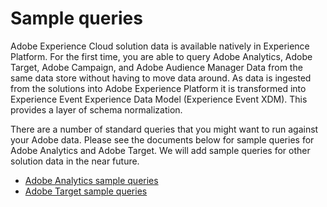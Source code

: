 # Sample queries
Adobe Experience Cloud solution data is available natively in Experience Platform. For the first time, you are able to query Adobe Analytics, Adobe Target, Adobe Campaign, and Adobe Audience Manager Data from the same data store without having to move data around. As data is ingested from the solutions into Adobe Experience Platform it is transformed into Experience Event Experience Data Model (Experience Event XDM). This provides a layer of schema normalization. 

There are a number of standard queries that you might want to run against your Adobe data. Please see the documents below for sample queries for Adobe Analytics and Adobe Target. We will add sample queries for other solution data in the near future.

* [Adobe Analytics sample queries](qs-sample-aa-queries.md)
* [Adobe Target sample queries](qs-sample-target-queries.md)
